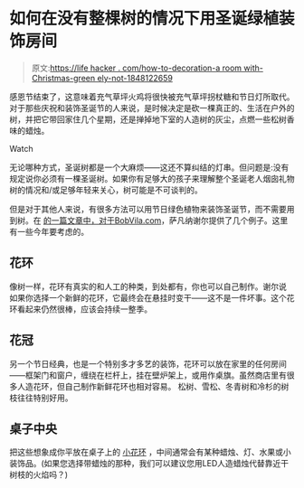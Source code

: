 # 如何在没有整棵树的情况下用圣诞绿植装饰房间

> 原文:[https://life hacker . com/how-to-decoration-a room with-Christmas-green ely-not-1848122659](https://lifehacker.com/how-to-decorate-a-room-with-christmas-greenery-without-1848122659)

感恩节结束了，这意味着充气草坪火鸡将很快被充气草坪拐杖糖和节日灯所取代。对于那些庆祝和装饰圣诞节的人来说，是时候决定是砍一棵真正的、生活在户外的树，并把它带回家住几个星期，还是掸掉地下室的人造树的灰尘，点燃一些松树香味的蜡烛。

Watch

无论哪种方式，圣诞树都是一个大麻烦——这还不算纠结的灯串。但问题是:没有规定说你必须有一棵圣诞树。如果你有足够大的孩子来理解整个圣诞老人烟囱礼物树的情况和/或足够年轻来关心，树可能是不可谈判的。

但是对于其他人来说，有很多方法可以用节日绿色植物来装饰圣诞节，而不需要用到树。在 [的一篇文章中，对于BobVila.com](https://www.bobvila.com/articles/christmas-greenery/)，萨凡纳谢尔提供了几个例子。这里有一些今年要考虑的。

## 花环

像树一样，花环有真实的和人工的种类，到处都有，你也可以自己制作。谢尔说 如果你选择一个新鲜的花环，它最终会在悬挂时变干——这不是一件坏事。这个花环看起来仍然很棒，应该会持续一整季。

## 花冠

另一个节日经典，也是一个特别多才多艺的装饰，花环可以放在家里的任何房间——框架门和窗户，缠绕在栏杆上，挂在壁炉架上，或用作桌旗。虽然商店里有很多人造花环，但自己制作新鲜花环也相对容易。 松树、雪松、冬青树和冷杉的树枝往往特别好用。

## 桌子中央

把这些想象成你平放在桌子上的 [小花环](https://www.midwestliving.com/homes/seasonal-decorating/easy-christmas-centerpiece-ideas/?slide=9c6888bb-4a4d-494c-a85d-b5224d0937f7#9c6888bb-4a4d-494c-a85d-b5224d0937f7) ，中间通常会有某种蜡烛、灯、水果或小装饰品。(如果您选择带蜡烛的那种，我们可以建议您用LED人造蜡烛代替靠近干树枝的火焰吗？)